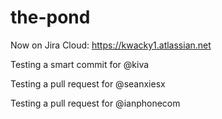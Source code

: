 # the-pond

Now on Jira Cloud: https://kwacky1.atlassian.net

Testing a smart commit for @kiva

Testing a pull request for @seanxiesx

Testing a pull request for @ianphonecom
